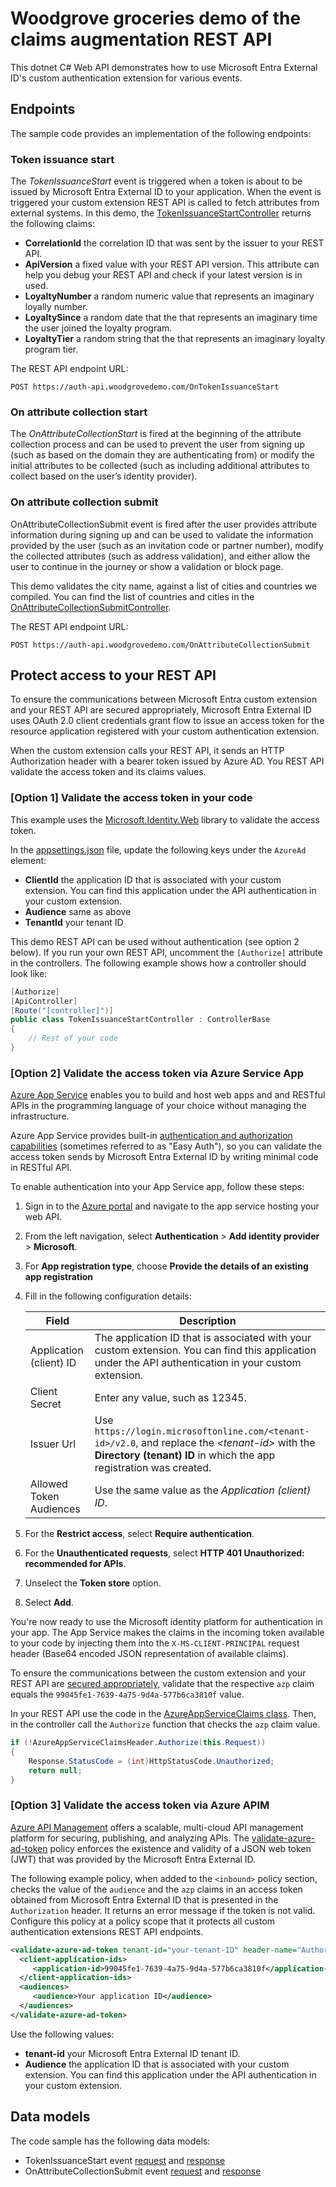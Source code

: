 # Woodgrove groceries demo of the claims augmentation REST API

This dotnet C# Web API demonstrates how to use Microsoft Entra External ID's custom authentication extension for various events. 

## Endpoints

The sample code provides an implementation of the following endpoints:

### Token issuance start

The *TokenIssuanceStart* event is triggered when a token is about to be issued by Microsoft Entra External ID to your application. When the event is triggered your custom extension REST API is called to fetch attributes from external systems. In this demo, the [TokenIssuanceStartController](./Controllers/TokenIssuanceStartController.cs) returns the following claims:

- **CorrelationId** the correlation ID that was sent by the issuer to your REST API.
- **ApiVersion** a fixed value with your REST API version. This attribute can help you debug your REST API and check if your latest version is in used.
- **LoyaltyNumber** a random numeric value that represents an imaginary loyally number.
- **LoyaltySince** a random date that the that represents an imaginary time the user joined the loyalty program.
- **LoyaltyTier** a random string that the that represents an imaginary loyalty program tier.

The REST API endpoint URL:

```http
POST https://auth-api.woodgrovedemo.com/OnTokenIssuanceStart
```

### On attribute collection start

The *OnAttributeCollectionStart* is fired at the beginning of the attribute collection process and can be used to prevent the user from signing up (such as based on the domain they are authenticating from) or modify the initial attributes to be collected (such as including additional attributes to collect based on the user’s identity provider).

### On attribute collection submit

OnAttributeCollectionSubmit event is fired after the user provides attribute information during signing up and can be used to validate the information provided by the user (such as an invitation code or partner number), modify the collected attributes (such as address validation), and either allow the user to continue in the journey or show a validation or block page.

This demo validates the city name, against a list of cities and countries we compiled. You can find the list of countries and cities in the [OnAttributeCollectionSubmitController](./Controllers/OnAttributeCollectionSubmitController.cs). 

The REST API endpoint URL:

```http
POST https://auth-api.woodgrovedemo.com/OnAttributeCollectionSubmit
```

## Protect access to your REST API

To ensure the communications between Microsoft Entra custom extension and your REST API are secured appropriately, Microsoft Entra External ID uses OAuth 2.0 client credentials grant flow to issue an access token for the resource application registered with your custom authentication extension. 

When the custom extension calls your REST API, it sends an HTTP Authorization header with a bearer token issued by Azure AD. You REST API validate the access token and its claims values. 

### [Option 1] Validate the access token in your code

This example uses the [Microsoft.Identity.Web](https://www.nuget.org/packages/Microsoft.Identity.Web) library to validate the access token.

In the [appsettings.json](./appsettings.json) file, update the following keys under the `AzureAd` element:

- **ClientId** the application ID that is associated with your custom extension. You can find this application under the API authentication in your custom extension.
- **Audience** same as above
- **TenantId** your tenant ID

This demo REST API can be used without authentication (see option 2 below). If you run your own REST API, uncomment the `[Authorize]` attribute in the controllers. The following example shows how a controller should look like:

```csharp
[Authorize]
[ApiController]
[Route("[controller]")]
public class TokenIssuanceStartController : ControllerBase
{
    // Rest of your code
}
```

### [Option 2] Validate the access token via Azure Service App

[Azure App Service](https://learn.microsoft.com/azure/app-service/) enables you to build and host web apps and and RESTful APIs in the programming language of your choice without managing the infrastructure.

Azure App Service provides built-in [authentication and authorization capabilities](https://learn.microsoft.com/azure/app-service/overview-authentication-authorization) (sometimes referred to as "Easy Auth"), so you can validate the access token sends by Microsoft Entra External ID by writing minimal code in RESTful API.

To enable authentication into your App Service app, follow these steps:

1. Sign in to the [Azure portal](https://portal.azure.com/) and navigate to the app service hosting your web API.
1. From the left navigation, select **Authentication** > **Add identity provider** > **Microsoft**.
1. For **App registration type**, choose **Provide the details of an existing app registration** 
1. Fill in the following configuration details:

    |Field|Description|
    |-|-|
    |Application (client) ID| The application ID that is associated with your custom extension. You can find this application under the API authentication in your custom extension. |
    |Client Secret| Enter any value, such as 12345. |
    |Issuer Url| Use `https://login.microsoftonline.com/<tenant-id>/v2.0`, and replace the *\<tenant-id>* with the **Directory (tenant) ID** in which the app registration was created. |
    |Allowed Token Audiences| Use the same value as the *Application (client) ID*. |
    
1. For the **Restrict access**, select **Require authentication**.
1. For the **Unauthenticated requests**, select **HTTP 401 Unauthorized: recommended for APIs**.
1. Unselect the **Token store** option.
1. Select **Add**.

You're now ready to use the Microsoft identity platform for authentication in your app. The App Service makes the claims in the incoming token available to your code by injecting them into the `X-MS-CLIENT-PRINCIPAL` request header (Base64 encoded JSON representation of available claims). 

To ensure the communications between the custom extension and your REST API are [secured appropriately](https://learn.microsoft.com/azure/active-directory/develop/custom-extension-overview#protect-your-rest-api), validate that the respective `azp` claim equals the `99045fe1-7639-4a75-9d4a-577b6ca3810f` value.

In your REST API use the code in the [AzureAppServiceClaims class](./Models/AzureAppServiceClaims.cs). Then, in the controller call the `Authorize` function that checks the `azp` claim value.

```csharp
if (!AzureAppServiceClaimsHeader.Authorize(this.Request))
{
    Response.StatusCode = (int)HttpStatusCode.Unauthorized;
    return null;
}
```

### [Option 3] Validate the access token via Azure APIM

[Azure API Management](https://learn.microsoft.com/azure/api-management/api-management-key-concepts) offers a scalable, multi-cloud API management platform for securing, publishing, and analyzing APIs. The [validate-azure-ad-token](https://learn.microsoft.com/azure/api-management/validate-azure-ad-token-policy) policy enforces the existence and validity of a JSON web token (JWT) that was provided by the Microsoft Entra External ID.

The following example policy, when added to the `<inbound>` policy section, checks the value of the `audience` and the `azp` claims in an access token obtained from Microsoft Entra External ID that is presented in the `Authorization` header. It returns an error message if the token is not valid. Configure this policy at a policy scope that it protects all custom authentication extensions REST API endpoints.

```xml
<validate-azure-ad-token tenant-id="your-tenant-ID" header-name="Authorization" failed-validation-httpcode="401" failed-validation-error-message="Unauthorized. Access token is missing or invalid.">
  <client-application-ids>
     <application-id>99045fe1-7639-4a75-9d4a-577b6ca3810f</application-id>
  </client-application-ids>
  <audiences>
     <audience>Your application ID</audience>
  </audiences>
</validate-azure-ad-token>
``` 

Use the following values:

- **tenant-id** your Microsoft Entra External ID tenant ID.
- **Audience** the application ID that is associated with your custom extension. You can find this application under the API authentication in your custom extension.


## Data models

The code sample has the following data models:

- TokenIssuanceStart event [request](./Models/TokenIssuanceStartRequest.cs) and [response](./Models/TokenIssuanceStartResponse.cs)
- OnAttributeCollectionSubmit event [request](./Models/OnAttributeCollectionSubmitRequest.cs) and [response](./Models/OnAttributeCollectionSubmitResponse.cs)
